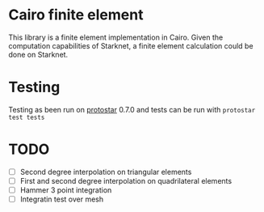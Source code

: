 # Cairo finite element

This library is a finite element implementation in Cairo. Given the computation capabilities of Starknet, a finite element calculation could be done on Starknet.

# Testing

Testing as been run on [protostar](https://github.com/software-mansion/protostar) 0.7.0 and tests can be run with `protostar test tests`

# TODO

-   [ ] Second degree interpolation on triangular elements
-   [ ] First and second degree interpolation on quadrilateral elements
-   [ ] Hammer 3 point integration
-   [ ] Integratin test over mesh
